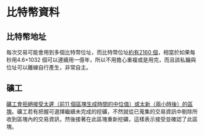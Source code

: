# 比特幣資料

## 比特幣地址

每次交易可能會用到多個比特幣位址，而比特幣位址[約有2160 個](https://bitcointalk.org/index.php?topic=24268.0)，相當於如果每秒用4.6×1032 個可以連續用一億年，所以不用擔心重複或是用完，而且該私鑰與位址可以離線自行產生，非常自主。



## 礦工

 [礦工會拒絕接受太遲（前11 個區塊生成時間的中位值）或太新（兩小時後）的區塊](https://en.bitcoin.it/wiki/Block_timestamp)。礦工若有把握可選擇繼續未完成的挖礦，不然就從已蒐集的交易資訊中剔除所收到區塊內的交易資訊，然後接著在此區塊重新挖礦，這樣表示接受並確認了此區塊。



